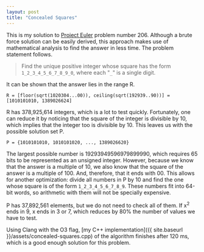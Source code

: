 ```yaml
---
layout: post
title: "Concealed Squares"
---
```


This is my solution to [Project Euler](https://projecteuler.net/) problem number
206. Although a brute force solution can be easily derived, this approach makes
use of mathematical analysis to find the answer in less time. The problem
statement follows.

> Find the unique positive integer whose square has the form
> `1_2_3_4_5_6_7_8_9_0`, where each "`_`" is a single digit.

It can be shown that the answer lies in the range R.

    R = [floor(sqrt(1020304...00)), ceiling(sqrt(192939..90))] = [1010101010, 1389026624]

R has 378,925,614 integers, which is a lot to test quickly. Fortunately, one
can reduce it by noticing that the square of the integer is divisible by 10,
which implies that the integer too is divisible by 10. This leaves us with the
possible solution set P.

    P = {1010101010, 1010101020, ..., 1389026620}

The largest possible number is 19293949596979899990, which requires 65 bits to
be represented as an unsigned integer. However, because we know that the answer
is a multiple of 10, we also know that the square of the answer is a multiple of
100. And, therefore, that it ends with 00. This allows for another optimization:
divide all numbers in P by 10 and find the one whose square is of the form
`1_2_3_4_5_6_7_8_9`. These numbers fit into 64-bit words, so arithmetic with
them will not be specially expensive.

P has 37,892,561 elements, but we do not need to check all of them. If
x<sup>2</sup> ends in 9, x ends in 3 or 7, which reduces by 80% the number of
values we have to test.

Using Clang with the O3 flag, [my C++ implementation]({{ site.baseurl
}}/assets/concealed-squares.cpp) of the algorithm finishes after 120 ms, which
is a good enough solution for this problem.
